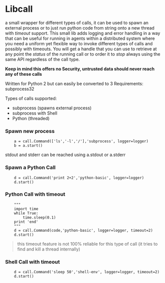 # Libcall
a small wrapper for different types of calls, it can be used to spawn an external process or to just run python code from string onto a new thread with _timeout_ support. This small lib adds logging and error handling in a way that can be useful for running in agents within a distributed system where you need a uniform yet flexible way to invoke different types of calls and possibly with timeouts. You will get a handle that you can use to retrieve at any point the _status_ of the running call or to order it to _stop_ always using the same API regardless of the call type. 

__Keep in mind this offers no Security, untrusted data should never reach any of these calls__

Written for Python 2 but can easily be converted to 3
Requirements: subprocess32

Types of calls supported:
* subprocess (spawns external process)
* subprocess with Shell
* Python (threaded)

### Spawn new process
        a = call.Command(['ls','-l','/'],'subprocess', logger=logger)
        b = a.start()

stdout and stderr can be reached using a.stdout or a.stderr

### Spawn a Python Call
        d = call.Command('print 2+2','python-basic', logger=logger)
        d.start()


### Python Call with timeout
        """
        import time
        while True:
            time.sleep(0.1)
        print 'end'
        """
        d = call.Command(code,'python-basic', logger=logger, timeout=2)
        d.start()

> this timeout feature is not 100% reliable for this type of call (it tries to find and kill a thread internally)

### Shell Call with timeout
        d = call.Command('sleep 50','shell-env', logger=logger, timeout=2)
        d.start()
